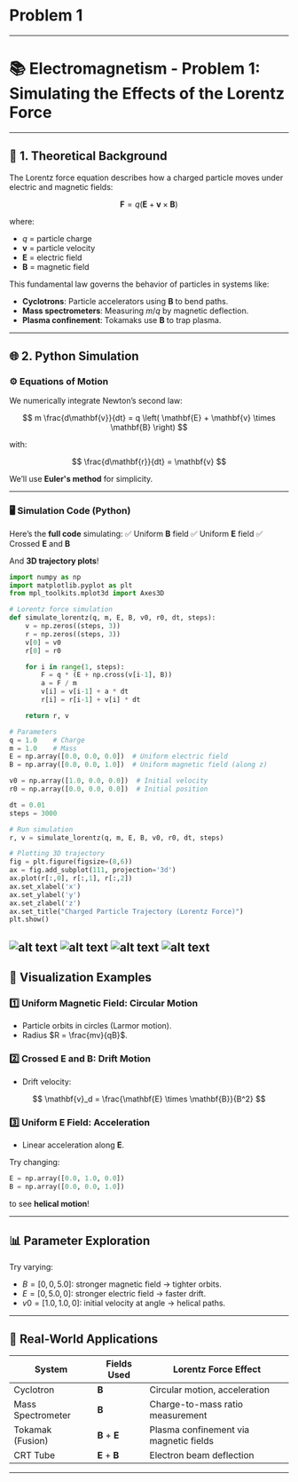 # Problem 1

---

# 📚 **Electromagnetism - Problem 1: Simulating the Effects of the Lorentz Force**

---

## 🌌 **1. Theoretical Background**

The Lorentz force equation describes how a charged particle moves under electric and magnetic fields:

$$
\mathbf{F} = q \left( \mathbf{E} + \mathbf{v} \times \mathbf{B} \right)
$$

where:

* $q$ = particle charge
* $\mathbf{v}$ = particle velocity
* $\mathbf{E}$ = electric field
* $\mathbf{B}$ = magnetic field

This fundamental law governs the behavior of particles in systems like:

* **Cyclotrons**: Particle accelerators using $\mathbf{B}$ to bend paths.
* **Mass spectrometers**: Measuring $m/q$ by magnetic deflection.
* **Plasma confinement**: Tokamaks use $\mathbf{B}$ to trap plasma.

---

## 🌐 **2. Python Simulation**

### ⚙️ Equations of Motion

We numerically integrate Newton’s second law:

$$
m \frac{d\mathbf{v}}{dt} = q \left( \mathbf{E} + \mathbf{v} \times \mathbf{B} \right)
$$

with:

$$
\frac{d\mathbf{r}}{dt} = \mathbf{v}
$$

We’ll use **Euler's method** for simplicity.

---

### 🖥️ **Simulation Code (Python)**

Here’s the **full code** simulating:
✅ Uniform $\mathbf{B}$ field
✅ Uniform $\mathbf{E}$ field
✅ Crossed $\mathbf{E}$ and $\mathbf{B}$

And **3D trajectory plots**!

```python
import numpy as np
import matplotlib.pyplot as plt
from mpl_toolkits.mplot3d import Axes3D

# Lorentz force simulation
def simulate_lorentz(q, m, E, B, v0, r0, dt, steps):
    v = np.zeros((steps, 3))
    r = np.zeros((steps, 3))
    v[0] = v0
    r[0] = r0

    for i in range(1, steps):
        F = q * (E + np.cross(v[i-1], B))
        a = F / m
        v[i] = v[i-1] + a * dt
        r[i] = r[i-1] + v[i] * dt

    return r, v

# Parameters
q = 1.0    # Charge
m = 1.0    # Mass
E = np.array([0.0, 0.0, 0.0])  # Uniform electric field
B = np.array([0.0, 0.0, 1.0])  # Uniform magnetic field (along z)

v0 = np.array([1.0, 0.0, 0.0])  # Initial velocity
r0 = np.array([0.0, 0.0, 0.0])  # Initial position

dt = 0.01
steps = 3000

# Run simulation
r, v = simulate_lorentz(q, m, E, B, v0, r0, dt, steps)

# Plotting 3D trajectory
fig = plt.figure(figsize=(8,6))
ax = fig.add_subplot(111, projection='3d')
ax.plot(r[:,0], r[:,1], r[:,2])
ax.set_xlabel('x')
ax.set_ylabel('y')
ax.set_zlabel('z')
ax.set_title("Charged Particle Trajectory (Lorentz Force)")
plt.show()
```
![alt text](<PHYSICS EXERCISE.gif>) 
![alt text](<PHYSICS EXERCISE-1.gif>) 
![alt text](<PHYSICS EXERCISE-2.gif>) 
![alt text](<PHYSICS EXERCISE-3.gif>)
---

## 🎨 **Visualization Examples**

### 1️⃣ **Uniform Magnetic Field: Circular Motion**

* Particle orbits in circles (Larmor motion).
* Radius $R = \frac{mv}{qB}$.

### 2️⃣ **Crossed $\mathbf{E}$ and $\mathbf{B}$: Drift Motion**

* Drift velocity:

$$
\mathbf{v}_d = \frac{\mathbf{E} \times \mathbf{B}}{B^2}
$$

### 3️⃣ **Uniform $\mathbf{E}$ Field: Acceleration**

* Linear acceleration along $\mathbf{E}$.

Try changing:

```python
E = np.array([0.0, 1.0, 0.0])
B = np.array([0.0, 0.0, 1.0])
```

to see **helical motion**!

---

## 📊 **Parameter Exploration**

Try varying:

* $B = [0,0,5.0]$: stronger magnetic field → tighter orbits.
* $E = [0,5.0,0]$: stronger electric field → faster drift.
* $v0 = [1.0, 1.0, 0]$: initial velocity at angle → helical paths.

---

## 🚀 **Real-World Applications**

| System            | Fields Used                 | Lorentz Force Effect                   |
| ----------------- | --------------------------- | -------------------------------------- |
| Cyclotron         | $\mathbf{B}$                | Circular motion, acceleration          |
| Mass Spectrometer | $\mathbf{B}$                | Charge-to-mass ratio measurement       |
| Tokamak (Fusion)  | $\mathbf{B}$ + $\mathbf{E}$ | Plasma confinement via magnetic fields |
| CRT Tube          | $\mathbf{E}$ + $\mathbf{B}$ | Electron beam deflection               |

---
